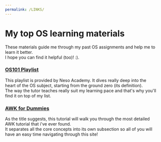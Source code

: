 ```yaml
---
permalink: /LINKS/
---
```


# My top OS learning materials

These materials guide me through my past OS assignments and help me to learn it better.\
I hope you can find it helpful (too)! :).

### [OS101 Playlist](https://youtu.be/vBURTt97EkA)
This playlist is  provided by Neso Academy. It dives really deep into the heart of the OS subject, starting from the ground zero (its definition).\
The way the tutor teaches really suit my learning pace and that's why you'll find it on top of my list.

### [AWK for Dummies](https://www.tutorialspoint.com/awk/index.htm)
As the title suggests, this tutorial will walk you through the most detailed AWK tutorial that i've ever found.\
It separates all the core concepts into its own subsection so all of you will have an easy time navigating through this site! 



